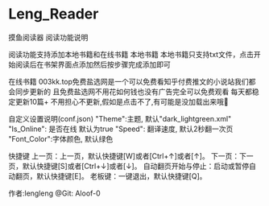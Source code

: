 # Leng_Reader
摸鱼阅读器
阅读功能说明

阅读功能支持添加本地书籍和在线书籍
本地书籍
本地书籍只支持txt文件，点击开始阅读后在书架界面点添加然后按步骤完成添加即可

在线书籍
003kk.top免费盐选网是一个可以免费看知乎付费推文的小说站我们都会同步更新的 且免费盐选网不用花如何钱也没有广告完全可以免费观看 每天都稳定更新10篇+ 不用担心不更新,假如是点击不了,有可能是没加载出来哦🤭

自定义设置说明(conf.json)
"Theme":主题, 默认"dark_lightgreen.xml"
"Is_Online": 是否在线 默认为true
"Speed": 翻译速度, 默认2秒翻一次页
"Font_Color":字体颜色, 默认绿色

快捷键
上一页：上一页，默认快捷键[W]或者[Ctrl+↑]或者[↑]。
下一页：下一页，默认快捷键[S]或者[Ctrl+↓]或者[↓]。
自动翻页开始与停止：启动或暂停自动翻页，默认快捷键[E]。
老板键：一键退出，默认快捷键[Q]。

作者:lengleng  @Git: Aloof-0
